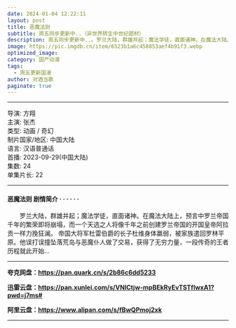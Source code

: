 ```yaml
---
date: 2024-01-04 12:22:11
layout: post
title: 恶魔法则
subtitle: 周五同步更新中..（异世界转生中世纪题材）
description: 周五同步更新中..。罗兰大陆，群雄并起；魔法学徒，直面诸神。在魔法大陆上，预言中罗兰帝国千年的繁荣即将崩塌，而一个天选之人将像千年之前创建罗兰帝国的开国皇帝阿拉贡一样力挽狂澜...
image: https://pic.imgdb.cn/item/6523b1a6c458853aef4b91f3.webp
optimized_image: 
category: 国产动漫
tags:
  - 周五更新国漫
author: 对酒当歌
paginate: true
---
```



---

导演: 方翔  
主演: 张杰  
类型: 动画 / 奇幻  
制片国家/地区: 中国大陆  
语言: 汉语普通话  
首播: 2023-09-29(中国大陆)  
集数: 24  
单集片长: 22  

---

#### 恶魔法则 剧情简介 · · · · · ·

　　罗兰大陆，群雄并起；魔法学徒，直面诸神。在魔法大陆上，预言中罗兰帝国千年的繁荣即将崩塌，而一个天选之人将像千年之前创建罗兰帝国的开国皇帝阿拉贡一样力挽狂澜。 帝国大将军杜雷伯爵的长子杜维身体羸弱，被家族遣回罗林平原。他误打误撞坠落荒岛与恶魔仆人做了交易，获得了无穷力量，一段传奇的王者历程就此开始…  

---

**夸克网盘：<https://pan.quark.cn/s/2b86c6dd5233>**

**迅雷云盘：<https://pan.xunlei.com/s/VNlCtjw-mpBEkRyEvTSTflwxA1?pwd=j7ms#>**

**阿里云盘：<https://www.alipan.com/s/fBwQPmoj2xk>**

---
